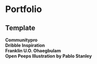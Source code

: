 # Portfolio 



## Template

**Communitypro**  
**Dribble Inspiration**  
**Franklin U.O. Ohaegbulam**  
**Open Peeps Illustration by Pablo Stanley**  